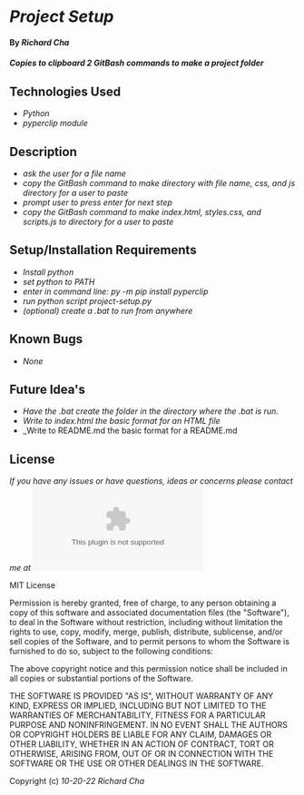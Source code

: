 # _Project Setup_

#### By _**Richard Cha**_

#### _Copies to clipboard 2 GitBash commands to make a project folder_

## Technologies Used

* _Python_
* _pyperclip module_


## Description

* _ask the user for a file name_
* _copy the GitBash command to make directory with file name, css, and js directory for a user to paste_
* _prompt user to press enter for next step_
* _copy the GitBash command to make index.html, styles.css, and scripts.js to directory for a user to paste_

## Setup/Installation Requirements

* _Install python_
* _set python to PATH_
* _enter in command line: py -m pip install pyperclip_
* _run python script project-setup.py_
* _(optional) create a .bat to run from anywhere_

## Known Bugs

* _None_

## Future Idea's

* _Have the .bat create the folder in the directory where the .bat is run._
* _Write to index.html the basic format for an HTML file_
* _Write to README.md the basic format for a README.md


## License

_If you have any issues or have questions, ideas or concerns please contact me at ![charichard09@gmail.com](mailto:charichard09@gmail.com)_

MIT License

Permission is hereby granted, free of charge, to any person obtaining a copy
of this software and associated documentation files (the "Software"), to deal
in the Software without restriction, including without limitation the rights
to use, copy, modify, merge, publish, distribute, sublicense, and/or sell
copies of the Software, and to permit persons to whom the Software is
furnished to do so, subject to the following conditions:

The above copyright notice and this permission notice shall be included in all
copies or substantial portions of the Software.

THE SOFTWARE IS PROVIDED "AS IS", WITHOUT WARRANTY OF ANY KIND, EXPRESS OR
IMPLIED, INCLUDING BUT NOT LIMITED TO THE WARRANTIES OF MERCHANTABILITY,
FITNESS FOR A PARTICULAR PURPOSE AND NONINFRINGEMENT. IN NO EVENT SHALL THE
AUTHORS OR COPYRIGHT HOLDERS BE LIABLE FOR ANY CLAIM, DAMAGES OR OTHER
LIABILITY, WHETHER IN AN ACTION OF CONTRACT, TORT OR OTHERWISE, ARISING FROM,
OUT OF OR IN CONNECTION WITH THE SOFTWARE OR THE USE OR OTHER DEALINGS IN THE
SOFTWARE.

Copyright (c) _10-20-22_ _Richard Cha_